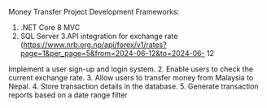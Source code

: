  Money Transfer Project Development
Frameworks:
1. .NET Core 8 MVC
2. SQL Server
3.API integration for exchange rate 
(https://www.nrb.org.np/api/forex/v1/rates?page=1&per_page=5&from=2024-06-12&to=2024-06-
12
 
 Implement a user sign-up and login system.
2. Enable users to check the current exchange rate.
3. Allow users to transfer money from Malaysia to Nepal.
4. Store transaction details in the database.
5. Generate transaction reports based on a date range filter
